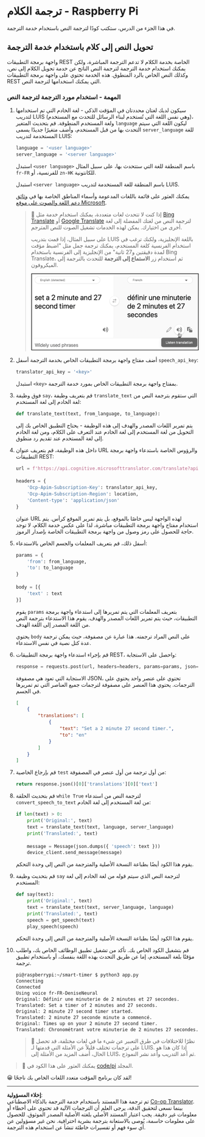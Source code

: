 <!--
CO_OP_TRANSLATOR_METADATA:
{
  "original_hash": "bbb5aa34221fe129dd3ce4d9ec33831a",
  "translation_date": "2025-08-26T23:57:00+00:00",
  "source_file": "6-consumer/lessons/4-multiple-language-support/pi-translate-speech.md",
  "language_code": "ar"
}
-->
# ترجمة الكلام - Raspberry Pi

في هذا الجزء من الدرس، ستكتب كودًا لترجمة النص باستخدام خدمة الترجمة.

## تحويل النص إلى كلام باستخدام خدمة الترجمة

واجهة برمجة التطبيقات REST الخاصة بخدمة الكلام لا تدعم الترجمة المباشرة، ولكن يمكنك استخدام خدمة الترجمة لترجمة النص الناتج عن خدمة تحويل الكلام إلى نص، وكذلك النص الخاص بالرد المنطوق. هذه الخدمة تحتوي على واجهة برمجة التطبيقات REST التي يمكنك استخدامها لترجمة النص.

### المهمة - استخدام مورد الترجمة لترجمة النص

1. سيكون لديك لغتان محددتان في المؤقت الذكي - لغة الخادم التي تم استخدامها لتدريب LUIS (وهي نفس اللغة التي تُستخدم لبناء الرسائل للتحدث مع المستخدم)، ولغة المستخدم المنطوقة. قم بتحديث المتغير `language` ليكون اللغة التي سيتم التحدث بها من قبل المستخدم، وأضف متغيرًا جديدًا يسمى `server_language` للغة المستخدمة لتدريب LUIS:

    ```python
    language = '<user language>'
    server_language = '<server language>'
    ```

    استبدل `<user language>` باسم المنطقة للغة التي ستتحدث بها، على سبيل المثال `fr-FR` للفرنسية، أو `zn-HK` للكانتونية.

    استبدل `<server language>` باسم المنطقة للغة المستخدمة لتدريب LUIS.

    يمكنك العثور على قائمة باللغات المدعومة وأسماء المناطق الخاصة بها في [وثائق دعم اللغة والصوت على موقع Microsoft](https://docs.microsoft.com/azure/cognitive-services/speech-service/language-support?WT.mc_id=academic-17441-jabenn#speech-to-text).

    > 💁 إذا كنت لا تتحدث لغات متعددة، يمكنك استخدام خدمة مثل [Bing Translate](https://www.bing.com/translator) أو [Google Translate](https://translate.google.com) لترجمة النص من لغتك المفضلة إلى لغة أخرى من اختيارك. يمكن لهذه الخدمات تشغيل الصوت للنص المترجم.
    >
    > على سبيل المثال، إذا قمت بتدريب LUIS باللغة الإنجليزية، ولكنك ترغب في استخدام الفرنسية كلغة المستخدم، يمكنك ترجمة جمل مثل "اضبط مؤقت لمدة دقيقتين و27 ثانية" من الإنجليزية إلى الفرنسية باستخدام Bing Translate، ثم استخدام زر **الاستماع إلى الترجمة** للتحدث بالترجمة إلى الميكروفون.
    >
    > ![زر الاستماع إلى الترجمة في Bing Translate](../../../../../translated_images/bing-translate.348aa796d6efe2a92f41ea74a5cf42bb4c63d6faaa08e7f46924e072a35daa48.ar.png)

1. أضف مفتاح واجهة برمجة التطبيقات الخاص بخدمة الترجمة أسفل `speech_api_key`:

    ```python
    translator_api_key = '<key>'
    ```

    استبدل `<key>` بمفتاح واجهة برمجة التطبيقات الخاص بمورد خدمة الترجمة.

1. فوق وظيفة `say`، قم بتعريف وظيفة `translate_text` التي ستقوم بترجمة النص من لغة الخادم إلى لغة المستخدم:

    ```python
    def translate_text(text, from_language, to_language):
    ```

    يتم تمرير اللغات المصدر والهدف إلى هذه الوظيفة - يحتاج التطبيق الخاص بك إلى التحويل من لغة المستخدم إلى لغة الخادم عند التعرف على الكلام، ومن لغة الخادم إلى لغة المستخدم عند تقديم رد منطوق.

1. داخل هذه الوظيفة، قم بتعريف عنوان URL والرؤوس الخاصة باستدعاء واجهة برمجة التطبيقات REST:

    ```python
    url = f'https://api.cognitive.microsofttranslator.com/translate?api-version=3.0'

    headers = {
        'Ocp-Apim-Subscription-Key': translator_api_key,
        'Ocp-Apim-Subscription-Region': location,
        'Content-type': 'application/json'
    }
    ```

    عنوان URL لهذه الواجهة ليس خاصًا بالموقع، بل يتم تمرير الموقع كرأس. يتم استخدام مفتاح واجهة برمجة التطبيقات مباشرة، لذا على عكس خدمة الكلام، لا توجد حاجة للحصول على رمز وصول من واجهة برمجة التطبيقات الخاصة بإصدار الرموز.

1. أسفل ذلك، قم بتعريف المعلمات والجسم الخاص بالاستدعاء:

    ```python
    params = {
        'from': from_language,
        'to': to_language
    }

    body = [{
        'text' : text
    }]
    ```

    يقوم `params` بتعريف المعلمات التي يتم تمريرها إلى استدعاء واجهة برمجة التطبيقات، حيث يتم تمرير اللغات المصدر والهدف. يقوم هذا الاستدعاء بترجمة النص من اللغة المصدر إلى اللغة الهدف.

    يحتوي `body` على النص المراد ترجمته. هذا عبارة عن مصفوفة، حيث يمكن ترجمة عدة كتل نصية في نفس الاستدعاء.

1. قم بإجراء استدعاء واجهة برمجة التطبيقات REST، واحصل على الاستجابة:

    ```python
    response = requests.post(url, headers=headers, params=params, json=body)
    ```

    الاستجابة التي تعود هي مصفوفة JSON، تحتوي على عنصر واحد يحتوي على الترجمات. يحتوي هذا العنصر على مصفوفة لترجمات جميع العناصر التي تم تمريرها في الجسم.

    ```json
    [
        {
            "translations": [
                {
                    "text": "Set a 2 minute 27 second timer.",
                    "to": "en"
                }
            ]
        }
    ]
    ```

1. قم بإرجاع الخاصية `test` من أول ترجمة من أول عنصر في المصفوفة:

    ```python
    return response.json()[0]['translations'][0]['text']
    ```

1. قم بتحديث الحلقة `while True` لترجمة النص من استدعاء `convert_speech_to_text` من لغة المستخدم إلى لغة الخادم:

    ```python
    if len(text) > 0:
        print('Original:', text)
        text = translate_text(text, language, server_language)
        print('Translated:', text)

        message = Message(json.dumps({ 'speech': text }))
        device_client.send_message(message)
    ```

    يقوم هذا الكود أيضًا بطباعة النسخة الأصلية والمترجمة من النص إلى وحدة التحكم.

1. قم بتحديث وظيفة `say` لترجمة النص الذي سيتم قوله من لغة الخادم إلى لغة المستخدم:

    ```python
    def say(text):
        print('Original:', text)
        text = translate_text(text, server_language, language)
        print('Translated:', text)
        speech = get_speech(text)
        play_speech(speech)
    ```

    يقوم هذا الكود أيضًا بطباعة النسخة الأصلية والمترجمة من النص إلى وحدة التحكم.

1. قم بتشغيل الكود الخاص بك. تأكد من تشغيل تطبيق الوظائف الخاص بك، واطلب مؤقتًا بلغة المستخدم، إما عن طريق التحدث بهذه اللغة بنفسك، أو باستخدام تطبيق ترجمة.

    ```output
    pi@raspberrypi:~/smart-timer $ python3 app.py
    Connecting
    Connected
    Using voice fr-FR-DeniseNeural
    Original: Définir une minuterie de 2 minutes et 27 secondes.
    Translated: Set a timer of 2 minutes and 27 seconds.
    Original: 2 minute 27 second timer started.
    Translated: 2 minute 27 seconde minute a commencé.
    Original: Times up on your 2 minute 27 second timer.
    Translated: Chronométrant votre minuterie de 2 minutes 27 secondes.
    ```

    > 💁 نظرًا للاختلافات في طرق التعبير عن شيء ما في لغات مختلفة، قد تحصل على ترجمات تختلف قليلاً عن الأمثلة التي قدمتها لـ LUIS. إذا كان هذا هو الحال، أضف المزيد من الأمثلة إلى LUIS، ثم أعد التدريب وأعد نشر النموذج.

> 💁 يمكنك العثور على هذا الكود في [code/pi](../../../../../6-consumer/lessons/4-multiple-language-support/code/pi) المجلد.

😀 لقد كان برنامج المؤقت متعدد اللغات الخاص بك ناجحًا!

---

**إخلاء المسؤولية**:  
تم ترجمة هذا المستند باستخدام خدمة الترجمة بالذكاء الاصطناعي [Co-op Translator](https://github.com/Azure/co-op-translator). بينما نسعى لتحقيق الدقة، يرجى العلم أن الترجمات الآلية قد تحتوي على أخطاء أو معلومات غير دقيقة. يجب اعتبار المستند الأصلي بلغته الأصلية المصدر الموثوق. للحصول على معلومات حاسمة، يُوصى بالاستعانة بترجمة بشرية احترافية. نحن غير مسؤولين عن أي سوء فهم أو تفسيرات خاطئة تنشأ عن استخدام هذه الترجمة.